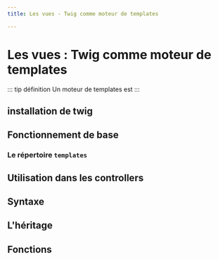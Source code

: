 ```yaml
---
title: Les vues - Twig comme moteur de templates 

---
```


# Les vues : Twig comme moteur de templates

::: tip définition
Un moteur de templates est 
:::

## installation de twig

## Fonctionnement de base

### Le répertoire `templates`

## Utilisation dans les controllers

## Syntaxe

## L'héritage

## Fonctions 


